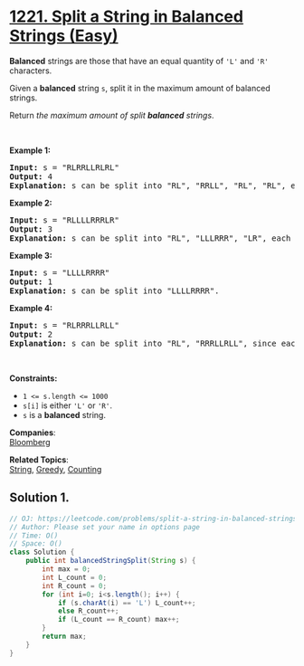 # [1221. Split a String in Balanced Strings (Easy)](https://leetcode.com/problems/split-a-string-in-balanced-strings/)

<p><strong>Balanced</strong> strings are those that have an equal quantity of <code>'L'</code> and <code>'R'</code> characters.</p>

<p>Given a <strong>balanced</strong> string <code>s</code>, split it in the maximum amount of balanced strings.</p>

<p>Return <em>the maximum amount of split <strong>balanced</strong> strings</em>.</p>

<p>&nbsp;</p>
<p><strong>Example 1:</strong></p>

<pre><strong>Input:</strong> s = "RLRRLLRLRL"
<strong>Output:</strong> 4
<strong>Explanation: </strong>s can be split into "RL", "RRLL", "RL", "RL", each substring contains same number of 'L' and 'R'.
</pre>

<p><strong>Example 2:</strong></p>

<pre><strong>Input:</strong> s = "RLLLLRRRLR"
<strong>Output:</strong> 3
<strong>Explanation: </strong>s can be split into "RL", "LLLRRR", "LR", each substring contains same number of 'L' and 'R'.
</pre>

<p><strong>Example 3:</strong></p>

<pre><strong>Input:</strong> s = "LLLLRRRR"
<strong>Output:</strong> 1
<strong>Explanation: </strong>s can be split into "LLLLRRRR".
</pre>

<p><strong>Example 4:</strong></p>

<pre><strong>Input:</strong> s = "RLRRRLLRLL"
<strong>Output:</strong> 2
<strong>Explanation: </strong>s can be split into "RL", "RRRLLRLL", since each substring contains an equal number of 'L' and 'R'
</pre>

<p>&nbsp;</p>
<p><strong>Constraints:</strong></p>

<ul>
	<li><code>1 &lt;= s.length &lt;= 1000</code></li>
	<li><code>s[i]</code> is either <code>'L'</code> or <code>'R'</code>.</li>
	<li><code>s</code> is a <strong>balanced</strong> string.</li>
</ul>

**Companies**:  
[Bloomberg](https://leetcode.com/company/bloomberg)

**Related Topics**:  
[String](https://leetcode.com/tag/string/), [Greedy](https://leetcode.com/tag/greedy/), [Counting](https://leetcode.com/tag/counting/)

## Solution 1.

```java
// OJ: https://leetcode.com/problems/split-a-string-in-balanced-strings/
// Author: Please set your name in options page
// Time: O()
// Space: O()
class Solution {
    public int balancedStringSplit(String s) {
        int max = 0;
        int L_count = 0;
        int R_count = 0;
        for (int i=0; i<s.length(); i++) {
            if (s.charAt(i) == 'L') L_count++;
            else R_count++;
            if (L_count == R_count) max++;
        }
        return max;
    }
}

```

